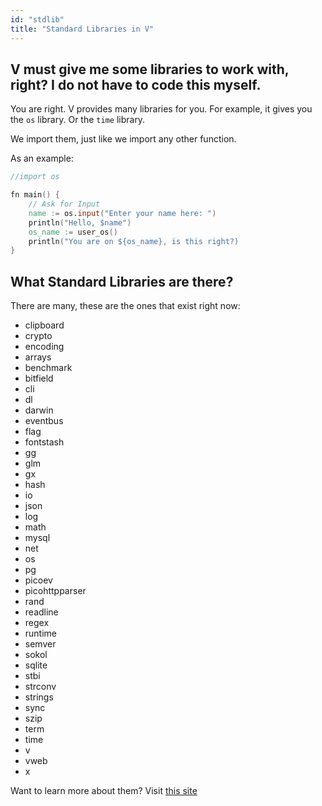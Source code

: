 ```yaml
---
id: "stdlib"
title: "Standard Libraries in V"
---
```

## V must give me some libraries to work with, right? I do not have to code this myself.

You are right. V provides many libraries for you. For example, it gives you the `os` library. Or the `time` library.

We import them, just like we import any other function.

As an example:
```v
//import os

fn main() {
    // Ask for Input
    name := os.input("Enter your name here: ")
    println("Hello, $name")
    os_name := user_os()
    println("You are on ${os_name}, is this right?)
}

```

## What Standard Libraries are there?

There are many, these are the ones that exist right now:

- clipboard
- crypto
- encoding
- arrays
- benchmark
- bitfield
- cli
- dl
- darwin
- eventbus
- flag
- fontstash
- gg
- glm
- gx
- hash
- io
- json
- log
- math
- mysql
- net
- os
- pg
- picoev
- picohttpparser
- rand
- readline
- regex
- runtime
- semver
- sokol
- sqlite
- stbi
- strconv
- strings
- sync
- szip
- term
- time
- v
- vweb
- x

Want to learn more about them? Visit [this site](https://modules.vlang.io/)